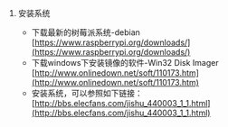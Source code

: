 1. 安装系统

	* 下载最新的树莓派系统-debian <br />
	[https://www.raspberrypi.org/downloads/](https://www.raspberrypi.org/downloads/)
	* 下载windows下安装镜像的软件-Win32 Disk Imager
	[http://www.onlinedown.net/soft/110173.htm](http://www.onlinedown.net/soft/110173.htm)
	* 安装系统，可以参照如下链接：
	[http://bbs.elecfans.com/jishu_440003_1_1.html](http://bbs.elecfans.com/jishu_440003_1_1.html)

